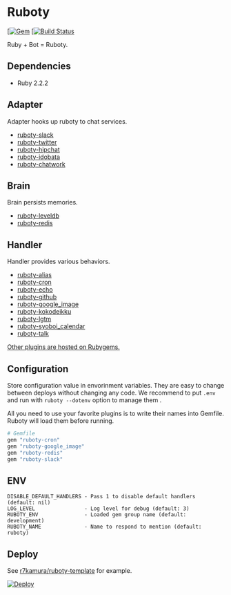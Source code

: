 # Ruboty

[[![Gem](https://img.shields.io/gem/v/ruboty.svg)](https://rubygems.org/gems/ruboty)
[[![Build Status](https://travis-ci.org/r7kamura/ruboty.png)](https://travis-ci.org/r7kamura/ruboty)

Ruby + Bot = Ruboty.

## Dependencies

- Ruby 2.2.2

## Adapter

Adapter hooks up ruboty to chat services.

- [ruboty-slack](https://github.com/r7kamura/ruboty-slack)
- [ruboty-twitter](https://github.com/r7kamura/ruboty-twitter)
- [ruboty-hipchat](https://github.com/r7kamura/ruboty-hipchat)
- [ruboty-idobata](https://github.com/hanachin/ruboty-idobata)
- [ruboty-chatwork](https://github.com/mhag/ruboty-chatwork)

## Brain

Brain persists memories.

- [ruboty-leveldb](https://github.com/nownabe/ruboty-leveldb)
- [ruboty-redis](https://github.com/r7kamura/ruboty-redis)

## Handler

Handler provides various behaviors.

- [ruboty-alias](https://github.com/r7kamura/ruboty-alias)
- [ruboty-cron](https://github.com/r7kamura/ruboty-cron)
- [ruboty-echo](https://github.com/taiki45/ruboty-echo)
- [ruboty-github](https://github.com/r7kamura/ruboty-github)
- [ruboty-google_image](https://github.com/r7kamura/ruboty-google_image)
- [ruboty-kokodeikku](https://github.com/r7kamura/ruboty-kokodeikku)
- [ruboty-lgtm](https://github.com/negipo/ruboty-lgtm)
- [ruboty-syoboi_calendar](https://github.com/r7kamura/ruboty-syoboi_calendar)
- [ruboty-talk](https://github.com/r7kamura/ruboty-talk)

[Other plugins are hosted on Rubygems.](https://rubygems.org/search?utf8=%E2%9C%93&query=ruboty-)

## Configuration

Store configuration value in envorinment variables.
They are easy to change between deploys without changing any code.
We recommend to put `.env` and run with `ruboty --dotenv` option to manage them .

All you need to use your favorite plugins is to write their names into Gemfile.
Ruboty will load them before running.

```ruby
# Gemfile
gem "ruboty-cron"
gem "ruboty-google_image"
gem "ruboty-redis"
gem "ruboty-slack"
```

## ENV

```
DISABLE_DEFAULT_HANDLERS - Pass 1 to disable default handlers (default: nil)
LOG_LEVEL                - Log level for debug (default: 3)
RUBOTY_ENV               - Loaded gem group name (default: development)
RUBOTY_NAME              - Name to respond to mention (default: ruboty)
```

## Deploy

See [r7kamura/ruboty-template](https://github.com/r7kamura/ruboty-template) for example.

[![Deploy](https://www.herokucdn.com/deploy/button.png)](https://heroku.com/deploy?template=https://github.com/r7kamura/ruboty-template)
